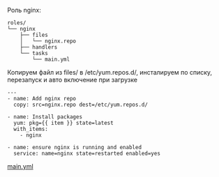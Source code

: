 Роль nginx:
```
roles/
└── nginx
    ├── files
    │   └── nginx.repo
    ├── handlers
    └── tasks
        └── main.yml
```
Копируем файл из files/ в /etc/yum.repos.d/,
инсталируем по списку,
перезапуск и авто включение при загрузке
```
---
- name: Add nginx repo
  copy: src=nginx.repo dest=/etc/yum.repos.d/

- name: Install packages
  yum: pkg={{ item }} state=latest
  with_items:
    - nginx

- name: ensure nginx is running and enabled
  service: name=nginx state=restarted enabled=yes
  ```
[main.yml](https://github.com/kyourselfer/OTUS_LinuxAdmin201804/blob/master/lesson16_ansible/roles/nginx/tasks/main.yml)
